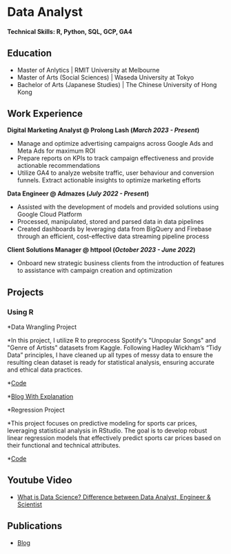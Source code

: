 # Data Analyst

#### Technical Skills: R, Python, SQL, GCP, GA4

## Education
- Master of Anlytics | RMIT University at Melbourne 								       		
- Master of Arts (Social Sciences)	| Waseda University at Tokyo		        		
- Bachelor of Arts (Japanese Studies) | The Chinese University of Hong Kong

## Work Experience
**Digital Marketing Analyst @ Prolong Lash (_March 2023 - Present_)**
- Manage and optimize advertising campaigns across Google Ads and Meta Ads for maximum ROI
- Prepare reports on KPIs to track campaign effectiveness and provide actionable recommendations
- Utilize GA4 to analyze website traffic, user behaviour and conversion funnels. Extract actionable insights to optimize marketing efforts

**Data Engineer @ Admazes (_July 2022 - Present_)**
- Assisted with the development of models and provided solutions using Google Cloud Platform
- Processed, manipulated, stored and parsed data in data pipelines
- Created dashboards by leveraging data from BigQuery and Firebase through an efficient, cost-effective data streaming pipeline process
  
**Client Solutions Manager @ httpool (_October 2023 - June 2022_)**
- Onboard new strategic business clients from the introduction of features to assistance with campaign creation and optimization


## Projects
### Using R
*Data Wrangling Project
   
  *In this project, I utilize R to preprocess Spotify's "Unpopular Songs" and "Genre of Artists" datasets from Kaggle. Following Hadley Wickham’s “Tidy Data” principles, I have cleaned up all types of messy data to ensure the resulting clean dataset is ready for statistical analysis, ensuring accurate and ethical data practices.

  *[Code](https://github.com/yongpuitung/Spotify-Data-Preprocessing)

  *[Blog With Explanation](https://medium.com/@cserinhk/my-first-data-wrangling-project-using-r-52af4c2e1885)

*Regression Project
   
  *This project focuses on predictive modeling for sports car prices, leveraging statistical analysis in RStudio. The goal is to develop robust linear regression models that effectively predict sports car prices based on their functional and technical attributes.

  *[Code](https://github.com/yongpuitung/Sports-Car-Price-Regression)


## Youtube Video
- [What is Data Science? Difference between Data Analyst, Engineer & Scientist](https://www.youtube.com/watch?v=bCpf-_WHhCE)

## Publications
- [Blog](https://medium.com/@cserinhk)
